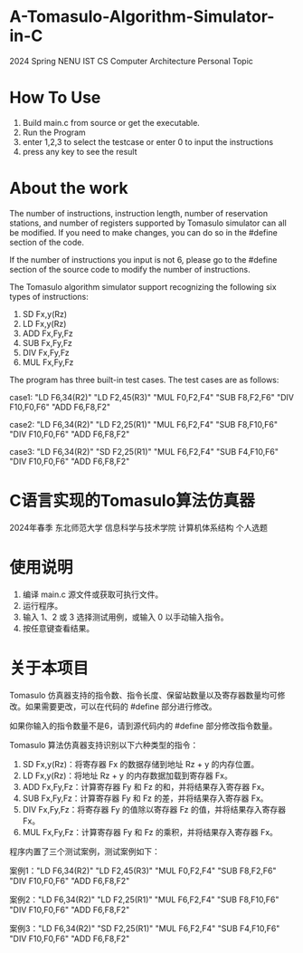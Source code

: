 # A-Tomasulo-Algorithm-Simulator-in-C
2024 Spring NENU IST CS Computer Architecture Personal Topic

# How To Use
1. Build main.c from source or get the executable.
2. Run the Program
3. enter 1,2,3 to select the testcase or enter 0 to input the instructions
4. press any key to see the result

# About the work
The number of instructions, instruction length, number of reservation stations, and number of registers supported by Tomasulo simulator can all be modified. If you need to make changes, you can do so in the #define section of the code.

If the number of instructions you input is not 6, please go to the #define section of the source code to modify the number of instructions.

The Tomasulo algorithm simulator support recognizing the following six types of instructions:
1. SD Fx,y(Rz)
2. LD Fx,y(Rz)
3. ADD Fx,Fy,Fz
4. SUB Fx,Fy,Fz
5. DIV Fx,Fy,Fz
6. MUL Fx,Fy,Fz

The program has three built-in test cases. The test cases are as follows:

case1:
"LD F6,34(R2)"
"LD F2,45(R3)"
"MUL F0,F2,F4"
"SUB F8,F2,F6"
"DIV F10,F0,F6"
"ADD F6,F8,F2"

case2:
"LD F6,34(R2)"
"LD F2,25(R1)"
"MUL F6,F2,F4"
"SUB F8,F10,F6"
"DIV F10,F0,F6"
"ADD F6,F8,F2"

case3:
"LD F6,34(R2)"
"SD F2,25(R1)"
"MUL F6,F2,F4"
"SUB F4,F10,F6"
"DIV F10,F0,F6"
"ADD F6,F8,F2"

# C语言实现的Tomasulo算法仿真器
2024年春季 东北师范大学 信息科学与技术学院 计算机体系结构 个人选题

# 使用说明
1. 编译 main.c 源文件或获取可执行文件。
2. 运行程序。
3. 输入 1、2 或 3 选择测试用例，或输入 0 以手动输入指令。
4. 按任意键查看结果。
# 关于本项目
Tomasulo 仿真器支持的指令数、指令长度、保留站数量以及寄存器数量均可修改。如果需要更改，可以在代码的 #define 部分进行修改。

如果你输入的指令数量不是6，请到源代码内的 #define 部分修改指令数量。

Tomasulo 算法仿真器支持识别以下六种类型的指令：

1. SD Fx,y(Rz)：将寄存器 Fx 的数据存储到地址 Rz + y 的内存位置。
2. LD Fx,y(Rz)：将地址 Rz + y 的内存数据加载到寄存器 Fx。
3. ADD Fx,Fy,Fz：计算寄存器 Fy 和 Fz 的和，并将结果存入寄存器 Fx。
4. SUB Fx,Fy,Fz：计算寄存器 Fy 和 Fz 的差，并将结果存入寄存器 Fx。
5. DIV Fx,Fy,Fz：将寄存器 Fy 的值除以寄存器 Fz 的值，并将结果存入寄存器 Fx。
6. MUL Fx,Fy,Fz：计算寄存器 Fy 和 Fz 的乘积，并将结果存入寄存器 Fx。

程序内置了三个测试案例，测试案例如下：

案例1："LD F6,34(R2)" "LD F2,45(R3)" "MUL F0,F2,F4" "SUB F8,F2,F6" "DIV F10,F0,F6" "ADD F6,F8,F2"

案例2："LD F6,34(R2)" "LD F2,25(R1)" "MUL F6,F2,F4" "SUB F8,F10,F6" "DIV F10,F0,F6" "ADD F6,F8,F2"

案例3："LD F6,34(R2)" "SD F2,25(R1)" "MUL F6,F2,F4" "SUB F4,F10,F6" "DIV F10,F0,F6" "ADD F6,F8,F2"
